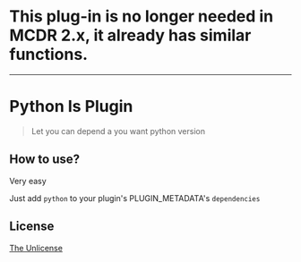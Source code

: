 # This plug-in is no longer needed in MCDR 2.x, it already has similar functions.
---
# Python Is Plugin

> Let you can depend a you want python version



## How to use?

Very easy

Just add `python` to your plugin's PLUGIN_METADATA's `dependencies`



## License

[The Unlicense](https://unlicense.org)

